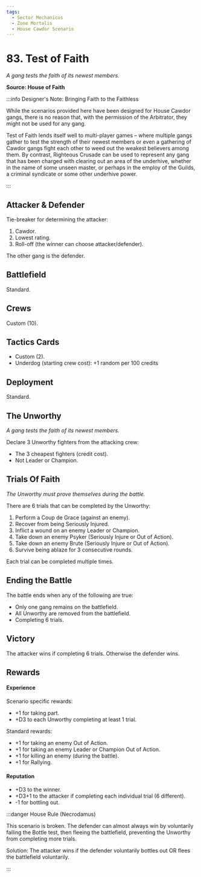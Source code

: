 ```yaml
---
tags:
  - Sector Mechanicus
  - Zone Mortalis
  - House Cawdor Scenario
---
```


# 83. Test of Faith

_A gang tests the faith of its newest members._

**Source: House of Faith**

:::info Designer's Note: Bringing Faith to the Faithless

While the scenarios provided here have been designed for House Cawdor gangs, there is no reason that, with the permission of the Arbitrator, they might not be
used for any gang.

Test of Faith lends itself well to multi-player games – where
multiple gangs gather to test the strength of their newest members or even a
gathering of Cawdor gangs fight each other to weed out the weakest believers
among them. By contrast, Righteous Crusade can be used to represent any gang
that has been charged with clearing out an area of the underhive, whether in the
name of some unseen master, or perhaps in the employ of the Guilds, a criminal
syndicate or some other underhive power.

:::

## Attacker & Defender

Tie-breaker for determining the attacker:

1. Cawdor.
2. Lowest rating.
3. Roll-off (the winner can choose attacker/defender).

The other gang is the defender.

## Battlefield

Standard.

## Crews

Custom (10).

## Tactics Cards

- Custom (2).
- Underdog (starting crew cost): +1 random per 100 credits

## Deployment

Standard.

## The Unworthy

_A gang tests the faith of its newest members._

Declare 3 Unworthy fighters from the attacking crew:

- The 3 cheapest fighters (credit cost).
- Not Leader or Champion.

## Trials Of Faith

_The Unworthy must prove themselves during the battle._

There are 6 trials that can be completed by the Unworthy:

1. Perform a Coup de Grace (against an enemy).
1. Recover from being Seriously Injured.
1. Inflict a wound on an enemy Leader or Champion.
1. Take down an enemy Psyker (Seriously Injure or Out of Action).
1. Take down an enemy Brute (Seriously Injure or Out of Action).
1. Survive being ablaze for 3 consecutive rounds.

Each trial can be completed multiple times.

## Ending the Battle

The battle ends when any of the following are true:

- Only one gang remains on the battlefield.
- All Unworthy are removed from the battlefield.
- Completing 6 trials.

## Victory

The attacker wins if completing 6 trials. Otherwise the defender wins.

## Rewards

#### Experience

Scenario specific rewards:

- +1 for taking part.
- +D3 to each Unworthy completing at least 1 trial.

Standard rewards:

- +1 for taking an enemy Out of Action.
- +1 for taking an enemy Leader or Champion Out of Action.
- +1 for killing an enemy (during the battle).
- +1 for Rallying.

#### Reputation

- +D3 to the winner.
- +D3+1 to the attacker if completing each individual trial (6 different).
- -1 for bottling out.

:::danger House Rule (Necrodamus)

This scenario is broken. The defender can almost always win by voluntarily failing the Bottle test, then fleeing the battlefield, preventing the Unworthy from completing more trials.

Solution: The attacker wins if the defender voluntarily bottles out OR flees the battlefield voluntarily.

:::
